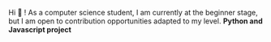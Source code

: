 Hi 👋 ! As a computer science student, I am currently at the beginner stage, but I am open to contribution opportunities adapted to my level.
**Python and Javascript project**
